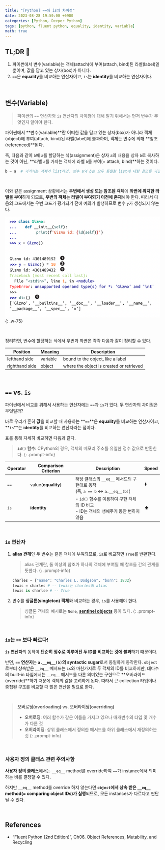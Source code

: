 ```yaml
---
title: "[Python] ==와 is의 차이점"
date: 2023-08-28 19:50:00 +0900
categories: [Python, Deeper Python]
tags: [python, fluent python, equality, identity, variable]
math: true
---
```


## TL;DR 📌

1. 파이썬에서 변수(variable)는 객체(attach)에 부여(attach, bind)된 라벨(label)일 뿐이며, 값을 담고 있는 상자(box)가 아니다.
2. `==`은 **equality**를 비교하는 연산자이고, `is`는 **identity**를 비교하는 연산자이다.

<br>

## 변수(Variable)

> 파이썬의 `==` 연산자와 `is` 연산자의 차이점에 대해 알기 위해서는 먼저 변수가 무엇인지 알아야 한다.
> 

파이썬에서 **변수(variable)**란 어떠한 값을 담고 있는 상자(box)가 아니라 <span class="hl">객체(object)에 부여(attach, bind)된 라벨(label)</span>에 불과하며, 객체는 변수에 의해 **참조(referenced)**된다.

즉, 다음과 같이 `b`에 `a`를 할당하는 식(assignment)은 상자 `a`의 내용을 상자 `b`로 복사하는 것이 아닌, **라벨 `a`를 가지는 객체에 라벨 `b`를 부여(= attach, bind)**하는 것이다.

```python
b = a  # 가리키는 객체가 list라면, 변수 a와 b는 모두 동일한 list에 대한 참조를 가진다.
```

<br>

이와 같은 assignment 상황에서는 <span class="hl">**우변에서 생성 또는 참조된 객체**</span>에 <span class="hl">**좌변에 위치한 라벨을 부여**</span>하게 되므로, **우변의 객체는 라벨이 부여되기 이전에 존재**해야 한다. 따라서 다음의 코드에서는 우변 코드가 평가되기 전에 예외가 발생하므로 변수 `y`가 생성되지 않는다.

![](/assets/img/posts/Python/Fluent-Python/2023-08-28-01.png){: .w-75}

<br>

정리하면, 변수에 할당하는 식에서 우변과 좌변은 각각 다음과 같이 정리할 수 있다.

| Position       | Meaning  | Description                              |
| -------------- | -------- | ---------------------------------------- |
| lefthand side  | <span class="shlp">variable</span> | bound to the object, like a label        |
| righthand side | <span class="shlp">object</span>   | where the object is created or retrieved |

<br>

## `==` vs. `is`

파이썬에서 비교를 위해서 사용하는 연산자에는 `==`과 `is`가 있다. 두 연산자의 차이점은 무엇일까?

바로 우리가 흔히 **값**을 비교할 때 사용하는 **`==`**은 **equality**를 비교하는 연산자이고, **`is`**는 **identity**를 비교하는 연산자라는 점이다.

표를 통해 자세히 비교하면 다음과 같다.

> **`id()` 함수**: CPython의 경우, 객체의 메모리 주소를 유일한 정수 값으로 반환한다.
{: .prompt-info}

| Operator | Comparison Criterion | Description | Speed |
| ----- | ----- | ----- | ----- |
| `==` | value(<span class="red">**equality**</span>)      | 해당 클래스의 `__eq__` 메서드의 구현대로 동작<br>(즉, `a == b` ↔ `a.__eq__(b)`) | ⬇️ |
| `is` | <span class="red">**identity**</span> | - `id()` 함수를 이용하여 구한 객체의 ID 비교<br>- ID는 객체의 생애주기 동안 변하지 않음 | ⬆️ |

<br>

### `is` 연산자

1. **alias 관계**인 두 변수는 같은 객체에 부여되므로, `is`로 비교하면 `True`를 반환한다.
    
    > alias 관계란, 둘 이상의 참조가 하나의 객체에 부여될 때 참조들 간의 관계를 뜻한다.
    {: .prompt-info}
    
    ```python
    charles = {"name": "Charles L. Dodgson", "born": 1832}
    lewis = charles # -- lewis는 charles의 alias
    lewis is charlse # -- True
    ```
    
2. 변수를 **싱글톤(singleton) 객체**와 비교하는 경우, `is`를 사용해야 한다.
    
    > 싱글톤 객체의 예시로는 **`None`**, **[sentinel objects](https://python-patterns.guide/python/sentinel-object/)** 등이 있다.
    {: .prompt-info}
    

<br>

### `is`는 `==` 보다 빠르다!

**`is` 연산자**의 동작이 **단순히 정수로 이루어진 두 ID를 비교하는 것에 불과**하기 때문이다.

반면, **`==` 연산자**는 **`a.__eq__(b)`의 syntactic sugar**로서 동일하게 동작한다. `object`로부터 상속받은 `__eq__` 메서드는 `is`와 마찬가지로 두 객체의 ID를 비교하지만, 대다수의 built-in 타입에서는 `__eq__` 메서드를 다른 의미있는 구현으로 **오버라이드(override)**하기 때문에 객체의 값을 고려하게 된다. 따라서 큰 collection 타입이나 중첩된 구조를 비교할 때 많은 연산을 필요로 한다.

<br>

> **오버로딩(overloading) vs. 오버라이딩(overriding)**
>
> - **오버로딩**: 여러 함수가 같은 이름을 가지고 있으나 매개변수의 타입 및 개수가 다른 것
> - **오버라이딩**: 상위 클래스에서 정의한 메서드를 하위 클래스에서 재정의하는 것
{: .prompt-info}

<br>

### 사용자 정의 클래스 관련 주의사항

**사용자 정의 클래스**에서는 `__eq__` method를 override하여 `==`가 instance에서 의미하는 바를 결정할 수 있다.

하지만 `__eq__` method를 override 하지 않는다면 **`object`에서 상속 받은 `__eq__` method(= comparing object IDs)가 실행**되므로, 모든 instances가 다르다고 판단될 수 있다.

<br>

## References

- “Fluent Python (2nd Edition)”, Ch06. Object References, Mutability, and Recycling
